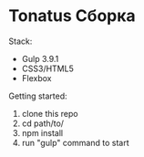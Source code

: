 # Tonatus Сборка

Stack:

 - Gulp 3.9.1
 - CSS3/HTML5
 - Flexbox
 
Getting started:

1. clone this repo
2. cd path/to/
3. npm install
4. run "gulp" command to start 
